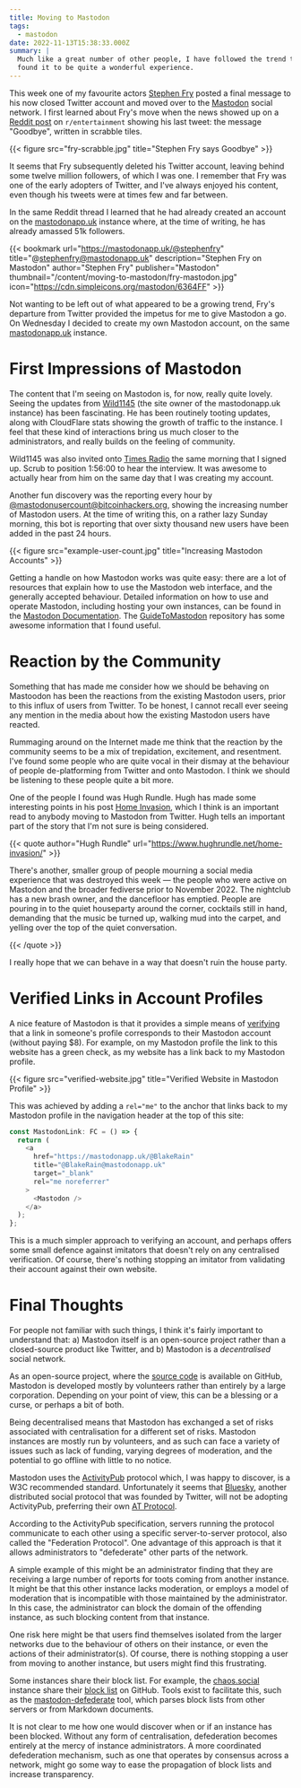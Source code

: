 ```yaml
---
title: Moving to Mastodon
tags:
  - mastodon
date: 2022-11-13T15:38:33.000Z
summary: |
  Much like a great number of other people, I have followed the trend towards Mastodon, and have
  found it to be quite a wonderful experience.
---
```


This week one of my favourite actors [Stephen Fry] posted a final message to his now closed Twitter
account and moved over to the [Mastodon] social network. I first learned about Fry's move when the
news showed up on a [Reddit post] on `r/entertainment` showing his last tweet: the message
"Goodbye", written in scrabble tiles.

{{< figure src="fry-scrabble.jpg" title="Stephen Fry says Goodbye" >}}

It seems that Fry subsequently deleted his Twitter account, leaving behind some twelve million
followers, of which I was one. I remember that Fry was one of the early adopters of Twitter, and
I've always enjoyed his content, even though his tweets were at times few and far between.

In the same Reddit thread I learned that he had already created an account on the [mastodonapp.uk]
instance where, at the time of writing, he has already amassed 51k followers.

{{< bookmark url="https://mastodonapp.uk/@stephenfry" title="@stephenfry@mastodonapp.uk"
description="Stephen Fry on Mastodon" author="Stephen Fry" publisher="Mastodon"
thumbnail="/content/moving-to-mastodon/fry-mastodon.jpg"
icon="https://cdn.simpleicons.org/mastodon/6364FF" >}}

Not wanting to be left out of what appeared to be a growing trend, Fry's departure from Twitter
provided the impetus for me to give Mastodon a go. On Wednesday I decided to create my own Mastodon
account, on the same [mastodonapp.uk] instance.

# First Impressions of Mastodon

The content that I'm seeing on Mastodon is, for now, really quite lovely. Seeing the updates from
[Wild1145] (the site owner of the mastodonapp.uk instance) has been fascinating. He has been
routinely tooting updates, along with CloudFlare stats showing the growth of traffic to the
instance. I feel that these kind of interactions bring us much closer to the administrators, and
really builds on the feeling of community.

Wild1145 was also invited onto [Times Radio] the same morning that I signed up. Scrub to position
1:56:00 to hear the interview. It was awesome to actually hear from him on the same day that I was
creating my account.

Another fun discovery was the reporting every hour by [@mastodonusercount@bitcoinhackers.org],
showing the increasing number of Mastodon users. At the time of writing this, on a rather lazy
Sunday morning, this bot is reporting that over sixty thousand new users have been added in the past
24 hours.

{{< figure src="example-user-count.jpg" title="Increasing Mastodon Accounts" >}}

Getting a handle on how Mastodon works was quite easy: there are a lot of resources that explain how
to use the Mastodon web interface, and the generally accepted behaviour. Detailed information on how
to use and operate Mastodon, including hosting your own instances, can be found in the [Mastodon
Documentation]. The [GuideToMastodon] repository has some awesome information that I found useful.

# Reaction by the Community

Something that has made me consider how we should be behaving on Mastoodon has been the reactions
from the existing Mastodon users, prior to this influx of users from Twitter. To be honest, I cannot
recall ever seeing any mention in the media about how the existing Mastodon users have reacted.

Rummaging around on the Internet made me think that the reaction by the community seems to be a mix
of trepidation, excitement, and resentment. I've found some people who are quite vocal in their
dismay at the behaviour of people de-platforming from Twitter and onto Mastodon. I think we should
be listening to these people quite a bit more.

One of the people I found was Hugh Rundle. Hugh has made some interesting points in his post [Home
Invasion], which I think is an important read to anybody moving to Mastodon from Twitter. Hugh tells
an important part of the story that I'm not sure is being considered.

{{< quote author="Hugh Rundle" url="https://www.hughrundle.net/home-invasion/" >}}

There's another, smaller group of people mourning a social media experience that was destroyed this
week — the people who were active on Mastodon and the broader fediverse prior to November 2022. The
nightclub has a new brash owner, and the dancefloor has emptied. People are pouring in to the quiet
houseparty around the corner, cocktails still in hand, demanding that the music be turned up,
walking mud into the carpet, and yelling over the top of the quiet conversation.

{{< /quote >}}

I really hope that we can behave in a way that doesn't ruin the house party.

# Verified Links in Account Profiles

A nice feature of Mastodon is that it provides a simple means of [verifying] that a link in
someone's profile corresponds to their Mastodon account (without paying $8). For example, on my
Mastodon profile the link to this website has a green check, as my website has a link back to my
Mastodon profile.

{{< figure src="verified-website.jpg" title="Verified Website in Mastodon Profile" >}}

This was achieved by adding a `rel="me"` to the anchor that links back to my Mastodon profile in the
navigation header at the top of this site:

```ts
const MastodonLink: FC = () => {
  return (
    <a
      href="https://mastodonapp.uk/@BlakeRain"
      title="@BlakeRain@mastodonapp.uk"
      target="_blank"
      rel="me noreferrer"
    >
      <Mastodon />
    </a>
  );
};
```

This is a much simpler approach to verifying an account, and perhaps offers some small defence
against imitators that doesn't rely on any centralised verification. Of course, there's nothing
stopping an imitator from validating their account against their own website.

# Final Thoughts

For people not familiar with such things, I think it's fairly important to understand that: a)
Mastodon itself is an open-source project rather than a closed-source product like Twitter, and b)
Mastodon is a _decentralised_ social network.

As an open-source project, where the [source code] is available on GitHub, Mastodon is developed
mostly by volunteers rather than entirely by a large corporation. Depending on your point of view,
this can be a blessing or a curse, or perhaps a bit of both.

Being decentralised means that Mastodon has exchanged a set of risks associated with centralisation
for a different set of risks. Mastodon instances are mostly run by volunteers, and as such can face
a variety of issues such as lack of funding, varying degrees of moderation, and the potential to go
offline with little to no notice.

Mastodon uses the [ActivityPub] protocol which, I was happy to discover, is a W3C recommended
standard. Unfortunately it seems that [Bluesky], another distributed social protocol that was
founded by Twitter, will not be adopting ActivityPub, preferring their own [AT Protocol].

According to the ActivityPub specification, servers running the protocol communicate to each other
using a specific server-to-server protocol, also called the "Federation Protocol". One advantage of
this approach is that it allows administrators to "defederate" other parts of the network.

A simple example of this might be an administrator finding that they are receiving a large number of
reports for toots coming from another instance. It might be that this other instance lacks
moderation, or employs a model of moderation that is incompatible with those maintained by the
administrator. In this case, the administrator can block the domain of the offending instance, as
such blocking content from that instance.

One risk here might be that users find themselves isolated from the larger networks due to the
behaviour of others on their instance, or even the actions of their administrator(s). Of course,
there is nothing stopping a user from moving to another instance, but users might find this
frustrating.

Some instances share their block list. For example, the [chaos.social] instance share their [block
list] on GitHub. Tools exist to facilitate this, such as the [mastodon-defederate] tool, which
parses block lists from other servers or from Markdown documents.

It is not clear to me how one would discover when or if an instance has been blocked. Without any
form of centralisation, defederation becomes entirely at the mercy of instance administrators. A
more coordinated defederation mechanism, such as one that operates by consensus across a network,
might go some way to ease the propagation of block lists and increase transparency.

[stephen fry]: https://en.wikipedia.org/wiki/Stephen_Fry
[mastodon]: https://joinmastodon.org
[reddit post]:
  https://www.reddit.com/r/entertainment/comments/yqfkne/stephen_fry_joins_celebrity_twitter_exodus_says/
[mastodonapp.uk]: https://mastodonapp.uk
[wild1145]: https://mastodonapp.uk/@wild1145
[times radio]: https://www.thetimes.co.uk/radio/show/20221109-11630/2022-11-09
[@mastodonusercount@bitcoinhackers.org]: https://bitcoinhackers.org/@mastodonusercount
[achieved]:
  https://github.com/BlakeRain/blakerain.com/blob/aa9d84610fef9640d7da45af93f74a38139b35b0/components/Navigation.tsx#L81-L92k
[mastodon documentation]: https://docs.joinmastodon.org
[guidetomastodon]: https://github.com/joyeusenoelle/GuideToMastodon
[home invasion]: https://www.hughrundle.net/home-invasion/
[source code]: https://github.com/mastodon/mastodon
[activitypub]: https://activitypub.rocks
[bluesky]: https://blueskyweb.org
[at protocol]: https://atproto.com/docs
[block list]: https://raw.githubusercontent.com/chaossocial/about/master/blocked_instances.md
[chaos.social]: https://chaos.social/about
[mastodon-defederate]: https://github.com/Anthchirp/mastodon-defederate
[verifying]: https://docs.joinmastodon.org/user/profile/
